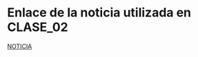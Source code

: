 # Enlace de la noticia utilizada en CLASE_02

[NOTICIA](https://www.infobae.com/malditos-nerds/2025/01/02/dexter-resurrection-traera-de-regreso-a-un-legendario-actor-de-la-serie-original/)
